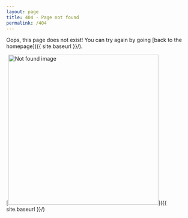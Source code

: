 ```yaml
---
layout: page
title: 404 - Page not found
permalink: /404
---
```


Oops, this page does not exist!  You can try again by going [back to the homepage]({{ site.baseurl }}/).

[<img src="{{ site.baseurl }}/images/404.png" alt="Not found image" style="width: 400px;"/>]({{ site.baseurl }}/)